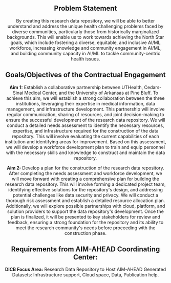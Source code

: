 <div align="center">

## Problem Statement

By creating this research data repository, we will be able to better understand and address the unique health challenging problems faced by diverse communities, particularly those from historically marginalized backgrounds. This will enable us to work towards achieving the North Star goals, which include fostering a diverse, equitable, and inclusive AI/ML workforce, increasing knowledge and community engagement in AI/ML, and building community capacity in AI/ML to tackle community-centric health issues.

## Goals/Objectives of the Contractual Engagement
**Aim 1:** Establish a collaborative partnership between UTHealth, Cedars-Sinai Medical Center, and the University of Arkansas at Pine Bluff. To achieve this aim, we will establish a strong collaboration between the three institutions, leveraging their expertise in medical information, data management, and infrastructure development. This partnership will involve regular communication, sharing of resources, and joint decision-making to ensure the successful development of the research data repository. We will conduct a detailed needs assessment to identify the necessary resources, expertise, and infrastructure required for the construction of the data repository. This will involve evaluating the current capabilities of each institution and identifying areas for improvement. Based on this assessment, we will develop a workforce development plan to train and equip personnel with the necessary skills and knowledge to construct and maintain the data repository.

**Aim 2:** Develop a plan for the construction of the research data repository. After completing the needs assessment and workforce development, we will move forward with creating a comprehensive plan for building the research data repository. This will involve forming a dedicated project team, identifying effective solutions for the repository's design, and addressing potential challenges like data security and privacy. We will conduct a thorough risk assessment and establish a detailed resource allocation plan. Additionally, we will explore possible partnerships with cloud, platform, and solution providers to support the data repository's development. Once the plan is finalized, it will be presented to key stakeholders for review and feedback, ensuring a strong foundation for the repository and its ability to meet the research community's needs before proceeding with the construction phase.

## Requirements from AIM-AHEAD Coordinating Center:
**DICB Focus Area:** Research Data Repository to Host AIM-AHEAD Generated Datasets: Infrastructure support, Cloud space, Data, Publication help.

</div>